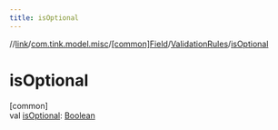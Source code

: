 ```yaml
---
title: isOptional
---
```

//[link](../../../../index.html)/[com.tink.model.misc](../../index.html)/[[common]Field](../index.html)/[ValidationRules](index.html)/[isOptional](is-optional.html)



# isOptional



[common]\
val [isOptional](is-optional.html): [Boolean](https://kotlinlang.org/api/latest/jvm/stdlib/kotlin/-boolean/index.html)




